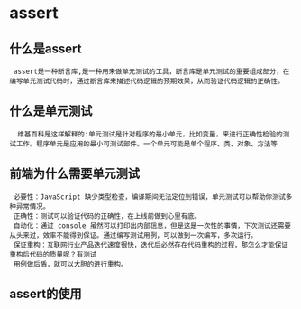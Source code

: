 # assert
  ## 什么是assert
     assert是一种断言库,是一种用来做单元测试的工具，断言库是单元测试的重要组成部分，在编写单元测试代码时，通过断言库来描述代码逻辑的预期效果，从而验证代码逻辑的正确性。
  ## 什么是单元测试
      维基百科是这样解释的:单元测试是针对程序的最小单元，比如变量，来进行正确性检验的测试工作。程序单元是应用的最小可测试部件。一个单元可能是单个程序、类、对象、方法等
  ## 前端为什么需要单元测试
     必要性：JavaScript 缺少类型检查，编译期间无法定位到错误，单元测试可以帮助你测试多种异常情况。
     正确性：测试可以验证代码的正确性，在上线前做到心里有底。
     自动化：通过 console 虽然可以打印出内部信息，但是这是一次性的事情，下次测试还需要从头来过，效率不能得到保证。通过编写测试用例，可以做到一次编写，多次运行。
     保证重构：互联网行业产品迭代速度很快，迭代后必然存在代码重构的过程，那怎么才能保证重构后代码的质量呢？有测试
     用例做后盾，就可以大胆的进行重构。
 
  ## assert的使用
 